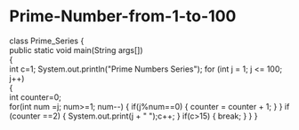 # Prime-Number-from-1-to-100
class Prime_Series
{  
	public static void main(String args[])  
	{    
	int c=1; 
	System.out.println("Prime Numbers Series");
	  for (int j = 1; j <= 100; j++)         
    { 		  	  
      int counter=0; 	  
		  for(int num =j; num>=1; num--)
		  {
			  if(j%num==0)
			  {
				  counter = counter + 1;
			  }
		  }
		  if (counter ==2)
		  {
			  System.out.print(j + " ");c++;
		  }
		  if(c>15)
		  {
		  break;
		  }
	  }
 }

